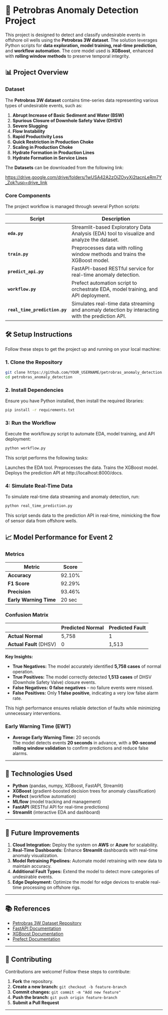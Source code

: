 # 🚢 Petrobras Anomaly Detection Project

This project is designed to detect and classify undesirable events in offshore oil wells using the **Petrobras 3W dataset**. The solution leverages Python scripts for **data exploration, model training, real-time prediction**, and **workflow automation**. The core model used is **XGBoost**, enhanced with **rolling window methods** to preserve temporal integrity.

## 📊 **Project Overview**

### **Dataset**

The **Petrobras 3W dataset** contains time-series data representing various types of undesirable events, such as:

1. **Abrupt Increase of Basic Sediment and Water (BSW)**
2. **Spurious Closure of Downhole Safety Valve (DHSV)**
3. **Severe Slugging**
4. **Flow Instability**
5. **Rapid Productivity Loss**
6. **Quick Restriction in Production Choke**
7. **Scaling in Production Choke**
8. **Hydrate Formation in Production Lines**
9. **Hydrate Formation in Service Lines**

The **Datasets** can be downloaded from the following link: 

https://drive.google.com/drive/folders/1wUSA42A2zOiZOyyXi2tacnLeRm7Y_Zok?usp=drive_link

### **Core Components**

The project workflow is managed through several Python scripts:

| **Script**                  | **Description**                                                                                         |
|------------------------------|---------------------------------------------------------------------------------------------------------|
| **`eda.py`**                | Streamlit-based Exploratory Data Analysis (EDA) tool to visualize and analyze the dataset.             |
| **`train.py`**              | Preprocesses data with rolling window methods and trains the XGBoost model.                            |
| **`predict_api.py`**        | FastAPI-based RESTful service for real-time anomaly detection.                                          |
| **`workflow.py`**           | Prefect automation script to orchestrate EDA, model training, and API deployment.                      |
| **`real_time_prediction.py`** | Simulates real-time data streaming and anomaly detection by interacting with the prediction API.        |

## 🛠️ **Setup Instructions**

Follow these steps to get the project up and running on your local machine:

### **1. Clone the Repository**

```bash
git clone https://github.com/YOUR_USERNAME/petrobras_anomaly_detection.git
cd petrobras_anomaly_detection
```

### **2. Install Dependencies**

Ensure you have Python installed, then install the required libraries:

```bash
pip install -r requirements.txt
```

### **3: Run the Workflow**

Execute the workflow.py script to automate EDA, model training, and API deployment:

```bash
python workflow.py
```
This script performs the following tasks:

Launches the EDA tool.
Preprocesses the data.
Trains the XGBoost model.
Deploys the prediction API at http://localhost:8000/docs.

### **4: Simulate Real-Time Data**

To simulate real-time data streaming and anomaly detection, run:

```bash
python real_time_prediction.py
```

This script sends data to the prediction API in real-time, mimicking the flow of sensor data from offshore wells.

## 📈 **Model Performance for Event 2**

### **Metrics**

| **Metric**               | **Score**  |
|---------------------------|------------|
| **Accuracy**             | 92.10%     |
| **F1 Score**             | 92.29%     |
| **Precision**            | 93.46%     |
| **Early Warning Time**   | 20 sec     |

### **Confusion Matrix**

|                             | **Predicted Normal** | **Predicted Fault** |
|-----------------------------|----------------------|---------------------|
| **Actual Normal**           | 5,758                | 1                   |
| **Actual Fault** (DHSV)     | 0                    | 1,513               |

**Key Insights:**

- **True Negatives:** The model accurately identified **5,758 cases** of normal operation.
- **True Positives:** The model correctly detected **1,513 cases** of DHSV (Downhole Safety Valve) closure events.
- **False Negatives:** **0 false negatives** – no failure events were missed.
- **False Positives:** Only **1 false positive**, indicating a very low false alarm rate.

This high performance ensures reliable detection of faults while minimizing unnecessary interventions.

### **Early Warning Time (EWT)**

- **Average Early Warning Time:** 20 seconds  
  The model detects events **20 seconds** in advance, with a **90-second rolling window validation** to confirm predictions and reduce false alarms.

---

## 🚀 **Technologies Used**

- **Python** (pandas, numpy, XGBoost, FastAPI, Streamlit)
- **XGBoost** (gradient-boosted decision trees for anomaly classification)
- **Prefect** (workflow automation)
- **MLflow** (model tracking and management)
- **FastAPI** (RESTful API for real-time predictions)
- **Streamlit** (interactive EDA and dashboard)

---

## 🌱 **Future Improvements**

1. **Cloud Integration:** Deploy the system on **AWS** or **Azure** for scalability.
2. **Real-Time Dashboards:** Enhance **Streamlit** dashboards with real-time anomaly visualization.
3. **Model Retraining Pipelines:** Automate model retraining with new data to maintain accuracy.
4. **Additional Fault Types:** Extend the model to detect more categories of undesirable events.
5. **Edge Deployment:** Optimize the model for edge devices to enable real-time processing on offshore rigs.

---

## 📚 **References**

- [Petrobras 3W Dataset Repository](https://github.com/petrobras/3W/tree/main/dataset)
- [FastAPI Documentation](https://fastapi.tiangolo.com/)
- [XGBoost Documentation](https://xgboost.readthedocs.io/en/latest/)
- [Prefect Documentation](https://docs.prefect.io/)

---

## 👥 **Contributing**

Contributions are welcome! Follow these steps to contribute:

1. **Fork** the repository.
2. **Create a new branch:** `git checkout -b feature-branch`
3. **Commit changes:** `git commit -m "Add new feature"`
4. **Push the branch:** `git push origin feature-branch`
5. **Submit a Pull Request**

---

